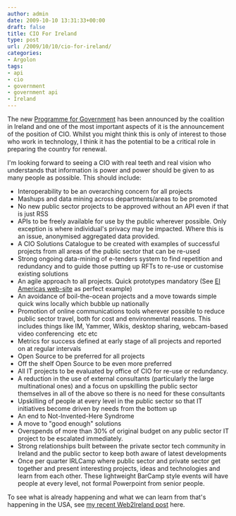 ```yaml
---
author: admin
date: 2009-10-10 13:31:33+00:00
draft: false
title: CIO For Ireland
type: post
url: /2009/10/10/cio-for-ireland/
categories:
- Argolon
tags:
- api
- cio
- government
- government api
- Ireland
---
```


The new [Programme for Government](http://www.scribd.com/doc/20877317/Renewed-Programme-for-Government-10-10-09) has been announced by the coalition in Ireland and one of the most important aspects of it is the announcement of the position of CIO. Whilst you might think this is only of interest to those who work in technology, I think it has the potential to be a critical role in preparing the country for renewal.

I'm looking forward to seeing a CIO with real teeth and real vision who understands that information is power and power should be given to as many people as possible. This should include:



* Interoperability to be an overarching concern for all projects
* Mashups and data mining across departments/areas to be promoted
* No new public sector projects to be approved without an API even if that is just RSS
* APIs to be freely available for use by the public wherever possible. Only exception is where individual's privacy may be impacted. Where this is an issue, anonymised aggregated data provided.
* A CIO Solutions Catalogue to be created with examples of successful projects from all areas of the public sector that can be re-used
* Strong ongoing data-mining of e-tenders system to find repetition and redundancy and to guide those putting up RFTs to re-use or customise existing solutions
* An agile approach to all projects. Quick prototypes mandatory (See [EI Americas web-site](http://americas.enterprise-ireland.com/) as perfect example)
* An avoidance of boil-the-ocean projects and a move towards simple quick wins locally which bubble up nationally
* Promotion of online communications tools wherever possible to reduce public sector travel, both for cost and environmental reasons. This includes things like IM, Yammer, Wikis, desktop sharing, webcam-based video conferencing  etc etc
* Metrics for success defined at early stage of all projects and reported on at regular intervals
* Open Source to be preferred for all projects
* Off the shelf Open Source to be even more preferred
* All IT projects to be evaluated by office of CIO for re-use or redundancy.
* A reduction in the use of external consultants (particularly the large multinational ones) and a focus on upskilling the public sector themselves in all of the above so there is no need for these consultants
* Upskilling of people at every level in the public sector so that IT initiatives become driven by needs from the bottom up
* An end to Not-Invented-Here Syndrome
* A move to "good enough" solutions
* Overspends of more than 30% of original budget on any public sector IT project to be escalated immediately.
* Strong relationships built between the private sector tech community in Ireland and the public sector to keep both aware of latest developments 
* Once per quarter IRLCamp where public sector and private sector get together and present interesting projects, ideas and technologies and learn from each other. These lightweight BarCamp style events will have people at every level, not formal Powerpoint from senior people.

To see what is already happening and what we can learn from that's happening in the USA, see [my recent Web2Ireland post](http://web2ireland.org/2009/09/06/government-2-0-in-ireland/) here.
